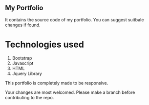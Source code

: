 ## **My Portfolio**
It contains the source code of my portfolio. You can suggest suitbale changes if found.

# **Technologies used**
1. Bootstrap
2. Javascript
3. HTML
4. Jquery Library

This portfolio is completely made to be responsive.

Your changes are most welcomed. Please make a branch before contributing to the repo.